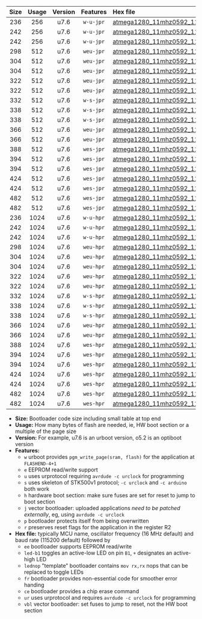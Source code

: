 |Size|Usage|Version|Features|Hex file|
|:-:|:-:|:-:|:-:|:--|
|236|256|u7.6|`w-u-jpr`|[atmega1280_11mhz0592_115200bps_ur_vbl.hex](https://raw.githubusercontent.com/stefanrueger/urboot/main/bootloaders/atmega1280/fcpu_11mhz0592/115200_bps/atmega1280_11mhz0592_115200bps_ur_vbl.hex)|
|242|256|u7.6|`w-u-jpr`|[atmega1280_11mhz0592_115200bps_led+b7_ur_vbl.hex](https://raw.githubusercontent.com/stefanrueger/urboot/main/bootloaders/atmega1280/fcpu_11mhz0592/115200_bps/atmega1280_11mhz0592_115200bps_led+b7_ur_vbl.hex)|
|242|256|u7.6|`w-u-jpr`|[atmega1280_11mhz0592_115200bps_lednop_ur_vbl.hex](https://raw.githubusercontent.com/stefanrueger/urboot/main/bootloaders/atmega1280/fcpu_11mhz0592/115200_bps/atmega1280_11mhz0592_115200bps_lednop_ur_vbl.hex)|
|298|512|u7.6|`weu-jpr`|[atmega1280_11mhz0592_115200bps_ee_ur_vbl.hex](https://raw.githubusercontent.com/stefanrueger/urboot/main/bootloaders/atmega1280/fcpu_11mhz0592/115200_bps/atmega1280_11mhz0592_115200bps_ee_ur_vbl.hex)|
|304|512|u7.6|`weu-jpr`|[atmega1280_11mhz0592_115200bps_ee_led+b7_ur_vbl.hex](https://raw.githubusercontent.com/stefanrueger/urboot/main/bootloaders/atmega1280/fcpu_11mhz0592/115200_bps/atmega1280_11mhz0592_115200bps_ee_led+b7_ur_vbl.hex)|
|304|512|u7.6|`weu-jpr`|[atmega1280_11mhz0592_115200bps_ee_lednop_ur_vbl.hex](https://raw.githubusercontent.com/stefanrueger/urboot/main/bootloaders/atmega1280/fcpu_11mhz0592/115200_bps/atmega1280_11mhz0592_115200bps_ee_lednop_ur_vbl.hex)|
|322|512|u7.6|`weu-jpr`|[atmega1280_11mhz0592_115200bps_ee_led+b7_fr_ur_vbl.hex](https://raw.githubusercontent.com/stefanrueger/urboot/main/bootloaders/atmega1280/fcpu_11mhz0592/115200_bps/atmega1280_11mhz0592_115200bps_ee_led+b7_fr_ur_vbl.hex)|
|322|512|u7.6|`weu-jpr`|[atmega1280_11mhz0592_115200bps_ee_lednop_fr_ur_vbl.hex](https://raw.githubusercontent.com/stefanrueger/urboot/main/bootloaders/atmega1280/fcpu_11mhz0592/115200_bps/atmega1280_11mhz0592_115200bps_ee_lednop_fr_ur_vbl.hex)|
|332|512|u7.6|`w-s-jpr`|[atmega1280_11mhz0592_115200bps_vbl.hex](https://raw.githubusercontent.com/stefanrueger/urboot/main/bootloaders/atmega1280/fcpu_11mhz0592/115200_bps/atmega1280_11mhz0592_115200bps_vbl.hex)|
|338|512|u7.6|`w-s-jpr`|[atmega1280_11mhz0592_115200bps_led+b7_vbl.hex](https://raw.githubusercontent.com/stefanrueger/urboot/main/bootloaders/atmega1280/fcpu_11mhz0592/115200_bps/atmega1280_11mhz0592_115200bps_led+b7_vbl.hex)|
|338|512|u7.6|`w-s-jpr`|[atmega1280_11mhz0592_115200bps_lednop_vbl.hex](https://raw.githubusercontent.com/stefanrueger/urboot/main/bootloaders/atmega1280/fcpu_11mhz0592/115200_bps/atmega1280_11mhz0592_115200bps_lednop_vbl.hex)|
|366|512|u7.6|`weu-jpr`|[atmega1280_11mhz0592_115200bps_ee_led+b7_fr_ce_ur_vbl.hex](https://raw.githubusercontent.com/stefanrueger/urboot/main/bootloaders/atmega1280/fcpu_11mhz0592/115200_bps/atmega1280_11mhz0592_115200bps_ee_led+b7_fr_ce_ur_vbl.hex)|
|366|512|u7.6|`weu-jpr`|[atmega1280_11mhz0592_115200bps_ee_lednop_fr_ce_ur_vbl.hex](https://raw.githubusercontent.com/stefanrueger/urboot/main/bootloaders/atmega1280/fcpu_11mhz0592/115200_bps/atmega1280_11mhz0592_115200bps_ee_lednop_fr_ce_ur_vbl.hex)|
|388|512|u7.6|`wes-jpr`|[atmega1280_11mhz0592_115200bps_ee_vbl.hex](https://raw.githubusercontent.com/stefanrueger/urboot/main/bootloaders/atmega1280/fcpu_11mhz0592/115200_bps/atmega1280_11mhz0592_115200bps_ee_vbl.hex)|
|394|512|u7.6|`wes-jpr`|[atmega1280_11mhz0592_115200bps_ee_led+b7_vbl.hex](https://raw.githubusercontent.com/stefanrueger/urboot/main/bootloaders/atmega1280/fcpu_11mhz0592/115200_bps/atmega1280_11mhz0592_115200bps_ee_led+b7_vbl.hex)|
|394|512|u7.6|`wes-jpr`|[atmega1280_11mhz0592_115200bps_ee_lednop_vbl.hex](https://raw.githubusercontent.com/stefanrueger/urboot/main/bootloaders/atmega1280/fcpu_11mhz0592/115200_bps/atmega1280_11mhz0592_115200bps_ee_lednop_vbl.hex)|
|424|512|u7.6|`wes-jpr`|[atmega1280_11mhz0592_115200bps_ee_led+b7_fr_vbl.hex](https://raw.githubusercontent.com/stefanrueger/urboot/main/bootloaders/atmega1280/fcpu_11mhz0592/115200_bps/atmega1280_11mhz0592_115200bps_ee_led+b7_fr_vbl.hex)|
|424|512|u7.6|`wes-jpr`|[atmega1280_11mhz0592_115200bps_ee_lednop_fr_vbl.hex](https://raw.githubusercontent.com/stefanrueger/urboot/main/bootloaders/atmega1280/fcpu_11mhz0592/115200_bps/atmega1280_11mhz0592_115200bps_ee_lednop_fr_vbl.hex)|
|482|512|u7.6|`wes-jpr`|[atmega1280_11mhz0592_115200bps_ee_led+b7_fr_ce_vbl.hex](https://raw.githubusercontent.com/stefanrueger/urboot/main/bootloaders/atmega1280/fcpu_11mhz0592/115200_bps/atmega1280_11mhz0592_115200bps_ee_led+b7_fr_ce_vbl.hex)|
|482|512|u7.6|`wes-jpr`|[atmega1280_11mhz0592_115200bps_ee_lednop_fr_ce_vbl.hex](https://raw.githubusercontent.com/stefanrueger/urboot/main/bootloaders/atmega1280/fcpu_11mhz0592/115200_bps/atmega1280_11mhz0592_115200bps_ee_lednop_fr_ce_vbl.hex)|
|236|1024|u7.6|`w-u-hpr`|[atmega1280_11mhz0592_115200bps_ur.hex](https://raw.githubusercontent.com/stefanrueger/urboot/main/bootloaders/atmega1280/fcpu_11mhz0592/115200_bps/atmega1280_11mhz0592_115200bps_ur.hex)|
|242|1024|u7.6|`w-u-hpr`|[atmega1280_11mhz0592_115200bps_led+b7_ur.hex](https://raw.githubusercontent.com/stefanrueger/urboot/main/bootloaders/atmega1280/fcpu_11mhz0592/115200_bps/atmega1280_11mhz0592_115200bps_led+b7_ur.hex)|
|242|1024|u7.6|`w-u-hpr`|[atmega1280_11mhz0592_115200bps_lednop_ur.hex](https://raw.githubusercontent.com/stefanrueger/urboot/main/bootloaders/atmega1280/fcpu_11mhz0592/115200_bps/atmega1280_11mhz0592_115200bps_lednop_ur.hex)|
|298|1024|u7.6|`weu-hpr`|[atmega1280_11mhz0592_115200bps_ee_ur.hex](https://raw.githubusercontent.com/stefanrueger/urboot/main/bootloaders/atmega1280/fcpu_11mhz0592/115200_bps/atmega1280_11mhz0592_115200bps_ee_ur.hex)|
|304|1024|u7.6|`weu-hpr`|[atmega1280_11mhz0592_115200bps_ee_led+b7_ur.hex](https://raw.githubusercontent.com/stefanrueger/urboot/main/bootloaders/atmega1280/fcpu_11mhz0592/115200_bps/atmega1280_11mhz0592_115200bps_ee_led+b7_ur.hex)|
|304|1024|u7.6|`weu-hpr`|[atmega1280_11mhz0592_115200bps_ee_lednop_ur.hex](https://raw.githubusercontent.com/stefanrueger/urboot/main/bootloaders/atmega1280/fcpu_11mhz0592/115200_bps/atmega1280_11mhz0592_115200bps_ee_lednop_ur.hex)|
|322|1024|u7.6|`weu-hpr`|[atmega1280_11mhz0592_115200bps_ee_led+b7_fr_ur.hex](https://raw.githubusercontent.com/stefanrueger/urboot/main/bootloaders/atmega1280/fcpu_11mhz0592/115200_bps/atmega1280_11mhz0592_115200bps_ee_led+b7_fr_ur.hex)|
|322|1024|u7.6|`weu-hpr`|[atmega1280_11mhz0592_115200bps_ee_lednop_fr_ur.hex](https://raw.githubusercontent.com/stefanrueger/urboot/main/bootloaders/atmega1280/fcpu_11mhz0592/115200_bps/atmega1280_11mhz0592_115200bps_ee_lednop_fr_ur.hex)|
|332|1024|u7.6|`w-s-hpr`|[atmega1280_11mhz0592_115200bps.hex](https://raw.githubusercontent.com/stefanrueger/urboot/main/bootloaders/atmega1280/fcpu_11mhz0592/115200_bps/atmega1280_11mhz0592_115200bps.hex)|
|338|1024|u7.6|`w-s-hpr`|[atmega1280_11mhz0592_115200bps_led+b7.hex](https://raw.githubusercontent.com/stefanrueger/urboot/main/bootloaders/atmega1280/fcpu_11mhz0592/115200_bps/atmega1280_11mhz0592_115200bps_led+b7.hex)|
|338|1024|u7.6|`w-s-hpr`|[atmega1280_11mhz0592_115200bps_lednop.hex](https://raw.githubusercontent.com/stefanrueger/urboot/main/bootloaders/atmega1280/fcpu_11mhz0592/115200_bps/atmega1280_11mhz0592_115200bps_lednop.hex)|
|366|1024|u7.6|`weu-hpr`|[atmega1280_11mhz0592_115200bps_ee_led+b7_fr_ce_ur.hex](https://raw.githubusercontent.com/stefanrueger/urboot/main/bootloaders/atmega1280/fcpu_11mhz0592/115200_bps/atmega1280_11mhz0592_115200bps_ee_led+b7_fr_ce_ur.hex)|
|366|1024|u7.6|`weu-hpr`|[atmega1280_11mhz0592_115200bps_ee_lednop_fr_ce_ur.hex](https://raw.githubusercontent.com/stefanrueger/urboot/main/bootloaders/atmega1280/fcpu_11mhz0592/115200_bps/atmega1280_11mhz0592_115200bps_ee_lednop_fr_ce_ur.hex)|
|388|1024|u7.6|`wes-hpr`|[atmega1280_11mhz0592_115200bps_ee.hex](https://raw.githubusercontent.com/stefanrueger/urboot/main/bootloaders/atmega1280/fcpu_11mhz0592/115200_bps/atmega1280_11mhz0592_115200bps_ee.hex)|
|394|1024|u7.6|`wes-hpr`|[atmega1280_11mhz0592_115200bps_ee_led+b7.hex](https://raw.githubusercontent.com/stefanrueger/urboot/main/bootloaders/atmega1280/fcpu_11mhz0592/115200_bps/atmega1280_11mhz0592_115200bps_ee_led+b7.hex)|
|394|1024|u7.6|`wes-hpr`|[atmega1280_11mhz0592_115200bps_ee_lednop.hex](https://raw.githubusercontent.com/stefanrueger/urboot/main/bootloaders/atmega1280/fcpu_11mhz0592/115200_bps/atmega1280_11mhz0592_115200bps_ee_lednop.hex)|
|424|1024|u7.6|`wes-hpr`|[atmega1280_11mhz0592_115200bps_ee_led+b7_fr.hex](https://raw.githubusercontent.com/stefanrueger/urboot/main/bootloaders/atmega1280/fcpu_11mhz0592/115200_bps/atmega1280_11mhz0592_115200bps_ee_led+b7_fr.hex)|
|424|1024|u7.6|`wes-hpr`|[atmega1280_11mhz0592_115200bps_ee_lednop_fr.hex](https://raw.githubusercontent.com/stefanrueger/urboot/main/bootloaders/atmega1280/fcpu_11mhz0592/115200_bps/atmega1280_11mhz0592_115200bps_ee_lednop_fr.hex)|
|482|1024|u7.6|`wes-hpr`|[atmega1280_11mhz0592_115200bps_ee_led+b7_fr_ce.hex](https://raw.githubusercontent.com/stefanrueger/urboot/main/bootloaders/atmega1280/fcpu_11mhz0592/115200_bps/atmega1280_11mhz0592_115200bps_ee_led+b7_fr_ce.hex)|
|482|1024|u7.6|`wes-hpr`|[atmega1280_11mhz0592_115200bps_ee_lednop_fr_ce.hex](https://raw.githubusercontent.com/stefanrueger/urboot/main/bootloaders/atmega1280/fcpu_11mhz0592/115200_bps/atmega1280_11mhz0592_115200bps_ee_lednop_fr_ce.hex)|

- **Size:** Bootloader code size including small table at top end
- **Usage:** How many bytes of flash are needed, ie, HW boot section or a multiple of the page size
- **Version:** For example, u7.6 is an urboot version, o5.2 is an optiboot version
- **Features:**
  + `w` urboot provides `pgm_write_page(sram, flash)` for the application at `FLASHEND-4+1`
  + `e` EEPROM read/write support
  + `u` uses urprotocol requiring `avrdude -c urclock` for programming
  + `s` uses skeleton of STK500v1 protocol; `-c urclock` and `-c arduino` both work
  + `h` hardware boot section: make sure fuses are set for reset to jump to boot section
  + `j` vector bootloader: uploaded applications *need to be patched externally*, eg, using `avrdude -c urclock`
  + `p` bootloader protects itself from being overwritten
  + `r` preserves reset flags for the application in the register R2
- **Hex file:** typically MCU name, oscillator frequency (16 MHz default) and baud rate (115200 default) followed by
  + `ee` bootloader supports EEPROM read/write
  + `led-b1` toggles an active-low LED on pin `B1`, `+` designates an active-high LED
  + `lednop` "template" bootloader contains `mov rx,rx` nops that can be replaced to toggle LEDs
  + `fr` bootloader provides non-essential code for smoother error handing
  + `ce` bootloader provides a chip erase command
  + `ur` uses urprotocol and requires `avrdude -c urclock` for programming
  + `vbl` vector bootloader: set fuses to jump to reset, not the HW boot section
